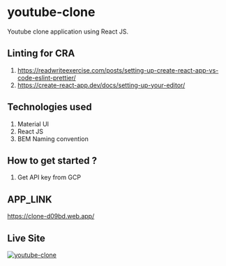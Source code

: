 # youtube-clone
Youtube clone application using React JS.
## Linting for CRA
1. https://readwriteexercise.com/posts/setting-up-create-react-app-vs-code-eslint-prettier/
2. https://create-react-app.dev/docs/setting-up-your-editor/

## Technologies used
1. Material UI
2. React JS
3. BEM Naming convention

## How to get started ?
1. Get API key from GCP

## APP_LINK
 https://clone-d09bd.web.app/

 ## Live Site
<a href="https://clone-d09bd.web.app/" rel="youtube">![youtube-clone](https://github.com/sudipstha08/youtube-clone/blob/master/src/assets/img/images/youtube.png?raw=true)</a>
